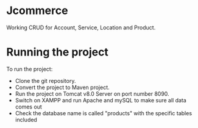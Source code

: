 # Jcommerce
Working CRUD for Account, Service, Location and Product.


# Running the project	
To run the project:

- Clone the git repository.
- Convert the project to Maven project.
- Run the project on Tomcat v8.0 Server on port number 8090.
- Switch on XAMPP and run Apache and mySQL to make sure all data comes out
- Check the database name is called "products" with the specific tables included

